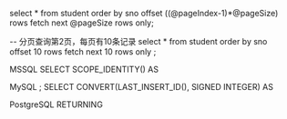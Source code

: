 ﻿select * from student
order by sno 
offset ((@pageIndex-1)*@pageSize) rows
fetch next @pageSize rows only;


-- 分页查询第2页，每页有10条记录
select * from student
order by sno  
offset 10 rows
fetch next 10 rows only ;

 MSSQL   SELECT SCOPE_IDENTITY() AS
 
  MySQL   ; SELECT CONVERT(LAST_INSERT_ID(), SIGNED INTEGER) AS
  
  PostgreSQL     RETURNING